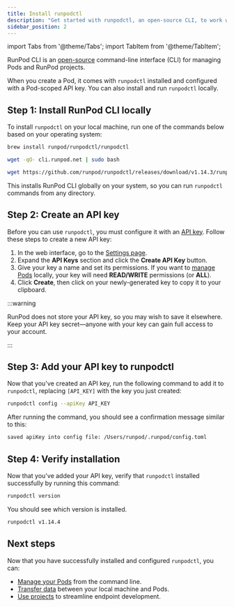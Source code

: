 ```yaml
---
title: Install runpodctl
description: "Get started with runpodctl, an open-source CLI, to work with Pods and RunPod projects. Install and configure the tool, then verify the installation and API key setup to start using runpodctl."
sidebar_position: 2
---
```


import Tabs from '@theme/Tabs';
import TabItem from '@theme/TabItem';

RunPod CLI is an [open-source](https://github.com/runpod/runpodctl) command-line interface (CLI) for managing Pods and RunPod projects.

When you create a Pod, it comes with `runpodctl` installed and configured with a Pod-scoped API key. You can also install and run `runpodctl` locally.

## Step 1: Install RunPod CLI locally

To install `runpodctl` on your local machine, run one of the commands below based on your operating system:

<Tabs>
  <TabItem value="mac" label="macOS">

```bash
brew install runpod/runpodctl/runpodctl
```

</TabItem>
  <TabItem value="linux" label="Linux">

```bash
wget -qO- cli.runpod.net | sudo bash
```

</TabItem>
  <TabItem value="windows" label="Windows">

```bash
wget https://github.com/runpod/runpodctl/releases/download/v1.14.3/runpodctl-windows-amd64.exe -O runpodctl.exe
```

</TabItem>
</Tabs>

This installs RunPod CLI globally on your system, so you can run `runpodctl` commands from any directory.

## Step 2: Create an API key

Before you can use `runpodctl`, you must configure it with an [API key](/get-started/api-key). Follow these steps to create a new API key:

1. In the web interface, go to the [Settings page](https://www.runpod.io/console/user/settings).
2. Expand the **API Keys** section and click the **Create API Key** button.
3. Give your key a name and set its permissions. If you want to [manage Pods](/runpodctl/manage-pods) locally, your key will need **READ/WRITE** permissions (or **ALL**).
4. Click **Create**, then click on your newly-generated key to copy it to your clipboard.

:::warning

RunPod does not store your API key, so you may wish to save it elsewhere. Keep your API key secret—anyone with your key can gain full access to your account.

:::

## Step 3: Add your API key to runpodctl

Now that you've created an API key, run the following command to add it to `runpodctl`, replacing `[API_KEY]` with the key you just created:

```bash
runpodctl config --apiKey API_KEY
```

After running the command, you should see a confirmation message similar to this:

```bash
saved apiKey into config file: /Users/runpod/.runpod/config.toml
```

## Step 4: Verify installation

Now that you've added your API key, verify that `runpodctl` installed successfully by running this command:

```bash
runpodctl version
```

You should see which version is installed.

```bash
runpodctl v1.14.4
```

## Next steps

Now that you have successfully installed and configured `runpodctl`, you can:

- [Manage your Pods](/docs/runpodctl/pod-management) from the command line.
- [Transfer data](/docs/runpodctl/transfer-data) between your local machine and Pods.
- [Use projects](/docs/runpodctl/projects) to streamline endpoint development.